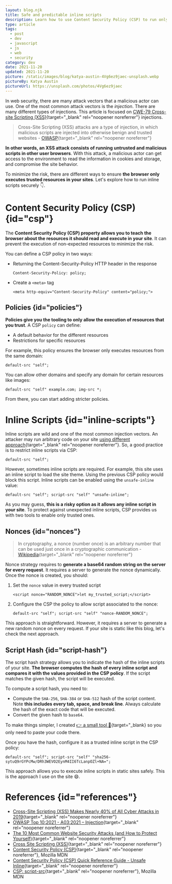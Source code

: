 ```yaml
---
layout: blog.njk
title: Safe and predictable inline scripts
description: Learn how to use Content Security Policy (CSP) to run only trusted inline scripts in your site.
type: article
tags:
  - post
  - dev
  - javascript
  - js
  - web
  - security
category: dev
date: 2021-11-20
updated: 2021-11-20
picture: /static/images/blog/katya-austin-4Vg6ez9jaec-unsplash.webp
pictureBy: Katya Austin
pictureUrl: https://unsplash.com/photos/4Vg6ez9jaec
---
```


In web security, there are many attack vectors that a malicious actor can use. One of the most common attack vectors is the _injection_. There are many different types of injections. This article is focused on [CWE-79 Cross-site Scripting (XSS)](https://cwe.mitre.org/data/definitions/79.html){target="\_blank" rel="noopener noreferrer"} injections.

> Cross-Site Scripting (XSS) attacks are a type of injection, in which malicious scripts are injected into otherwise benign and trusted websites - [OWASP](https://owasp.org/www-community/attacks/xss/){target="\_blank" rel="noopener noreferrer"}

**In other words, an XSS attack consists of running untrusted and malicious scripts in other user browsers**. With this attack, a malicious actor can get access to the environment to read the information in cookies and storage, and compromise the site behavior.

To minimize the risk, there are different ways to ensure **the browser only executes trusted resources in your sites**. Let's explore how to run inline scripts securely 👇.

# Content Security Policy (CSP) {id="csp"}

The **Content Security Policy (CSP) property allows you to teach the browser about the resources it should read and execute in your site**. It can prevent the execution of non-expected resources to minimize the risk.

You can define a CSP policy in two ways:

- Returning the Content-Security-Policy HTTP header in the response

  ```
  Content-Security-Policy: policy;
  ```

- Create a `<meta>` tag

  ```
  <meta http-equiv="Content-Security-Policy" content="policy;">
  ```

## Policies {id="policies"}

**Policies give you the tooling to only allow the execution of resources that you trust**. A CSP `policy` can define:

- A default behavior for the different resources
- Restrictions for specific resources

For example, this policy ensures the browser only executes resources from the same domain:

```
default-src "self";
```

You can allow other domains and specify any domain for certain resources like images:

```
default-src "self" example.com; img-src *;
```

From there, you can start adding stricter policies.

# Inline Scripts {id="inline-scripts"}

Inline scripts are wild and one of the most common injection vectors. An attacker may run arbitrary code on your site [using different approach](https://owasp.org/www-community/attacks/xss/#description){target="\_blank" rel="noopener noreferrer"}. So, a good practice is to restrict inline scripts via CSP:

```
default-src "self";
```

However, sometimes inline scripts are required. For example, this site uses an inline script to load the site theme. Using the previous CSP policy would block this script. Inline scripts can be enabled using the `unsafe-inline` value:

```
default-src "self"; script-src "self" "unsafe-inline";
```

As you may guess, **this is a risky option as it allows any inline script in your site**. To protect against unexpected inline scripts, CSP provides us with two tools to enable only trusted ones.

## Nonces {id="nonces"}

> In cryptography, a nonce (number once) is an arbitrary number that can be used just once in a cryptographic communication - [Wikipedia](https://en.wikipedia.org/wiki/Cryptographic_nonce){target="\_blank" rel="noopener noreferrer"}

Nonce strategy requires to **generate a base64 random string on the server for every request**. It requires a server to generate the nonce dynamically. Once the nonce is created, you should:

1. Set the `nonce` value in every trusted script

   ```
   <script nonce="RANDOM_NONCE">let my_trusted_script;</script>
   ```

2. Configure the CSP the policy to allow script associated to the nonce:

   ```
   default-src "self"; script-src "self" "nonce-RANDOM_NONCE";
   ```

This approach is straightforward. However, it requires a server to generate a new random nonce on every request. If your site is static like this blog, let's check the next approach.

## Script Hash {id="script-hash"}

The script hash strategy allows you to indicate the hash of the inline scripts of your site. **The browser computes the hash of every inline script and compares it with the values provided in the CSP policy**. If the script matches the given hash, the script will be executed.

To compute a script hash, you need to:

- Compute the `SHA-256`, `SHA-384` or `SHA-512` hash of the script content. Note **this includes every tab, space, and break line**. Always calculate the hash of the exact code that will be executed.
- Convert the given hash to `base64`.

To make things simpler, I created [👉 a small tool 🔨](/playground/csp-script-hash/){target="\_blank} so you only need to paste your code there.

Once you have the hash, configure it as a trusted inline script in the CSP policy:

```{class="break-all"}
default-src "self"; script-src "self" "sha256-sytuQ9rGYPcMw/DRh3WEVO2EynM4II6TcLanpOZl+NA=";
```

This approach allows you to execute inline scripts in static sites safely. This is the approach I use on the site 😄.

# References {id="references"}

- [Cross-Site Scripting (XSS) Makes Nearly 40% of All Cyber Attacks in 2019](https://www.precisesecurity.com/articles/cross-site-scripting-xss-makes-nearly-40-of-all-cyber-attacks-in-2019/){target="\_blank" rel="noopener noreferrer"}
- [
  OWASP Top 10:2021 - A03:2021 – Injection](https://owasp.org/Top10/A03_2021-Injection/){target="\_blank" rel="noopener noreferrer"}
- [The 10 Most Common Website Security Attacks (and How to Protect Yourself)](https://www.tripwire.com/state-of-security/featured/most-common-website-security-attacks-and-how-to-protect-yourself/){target="\_blank" rel="noopener noreferrer"}
- [Cross Site Scripting (XSS)](https://owasp.org/www-community/attacks/xss/){target="\_blank" rel="noopener noreferrer"}
- [Content Security Policy (CSP)](https://developer.mozilla.org/en-US/docs/Web/HTTP/CSP){target="\_blank" rel="noopener noreferrer"}, Mozilla MDN
- [Content Security Policy (CSP) Quick Reference Guide - Unsafe Inline](https://content-security-policy.com/unsafe-inline/){target="\_blank" rel="noopener noreferrer"}
- [CSP: script-src](https://developer.mozilla.org/en-US/docs/Web/HTTP/Headers/Content-Security-Policy/script-src){target="\_blank" rel="noopener noreferrer"}, Mozilla MDN
